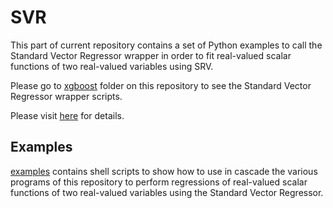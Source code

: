 # SVR
This part of current repository contains a set of Python examples to call the Standard Vector Regressor wrapper in order to fit real-valued scalar functions of two real-valued variables using SRV.

Please go to [xgboost](../../svr) folder on this repository to see the Standard Vector Regressor wrapper scripts.

Please visit [here](https://computationalmindset.com/en/machine-learning/fitting-with-configurable-svr.html) for details.

## Examples
[examples](./examples) contains shell scripts to show how to use in cascade the various programs of this repository to perform regressions of real-valued scalar functions of two real-valued variables using the Standard Vector Regressor.
